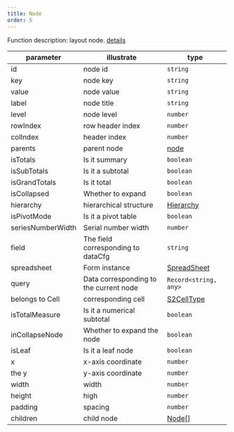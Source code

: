 ```yaml
---
title: Node
order: 5
---
```

Function description: layout node. [details](https://github.com/antvis/S2/blob/master/packages/s2-core/src/facet/layout/node.ts)

| parameter         | illustrate                             | type                                                |
| ----------------- | -------------------------------------- | --------------------------------------------------- |
| id                | node id                                | `string`                                            |
| key               | node key                               | `string`                                            |
| value             | node value                             | `string`                                            |
| label             | node title                             | `string`                                            |
| level             | node level                             | `number`                                            |
| rowIndex          | row header index                       | `number`                                            |
| colIndex          | header index                           | `number`                                            |
| parents           | parent node                            | [node](/zh/docs/api/basic-class/node)               |
| isTotals          | Is it summary                          | `boolean`                                           |
| isSubTotals       | Is it a subtotal                       | `boolean`                                           |
| isGrandTotals     | Is it total                            | `boolean`                                           |
| isCollapsed       | Whether to expand                      | `boolean`                                           |
| hierarchy         | hierarchical structure                 | [Hierarchy](#)                                      |
| isPivotMode       | Is it a pivot table                    | `boolean`                                           |
| seriesNumberWidth | Serial number width                    | `number`                                            |
| field             | The field corresponding to dataCfg     | `string`                                            |
| spreadsheet       | Form instance                          | [SpreadSheet](/zh/docs/api/basic-class/spreadsheet) |
| query             | Data corresponding to the current node | `Record<string, any>`                               |
| belongs to Cell   | corresponding cell                     | [S2CellType](/zh/docs/api/basic-class/base-cell)    |
| isTotalMeasure    | Is it a numerical subtotal             | `boolean`                                           |
| inCollapseNode    | Whether to expand the node             | `boolean`                                           |
| isLeaf            | Is it a leaf node                      | `boolean`                                           |
| x                 | x-axis coordinate                      | `number`                                            |
| the y             | y-axis coordinate                      | `number`                                            |
| width             | width                                  | `number`                                            |
| height            | high                                   | `number`                                            |
| padding           | spacing                                | `number`                                            |
| children          | child node                             | [Node\[\]](/zh/docs/api/basic-class/node)           |

